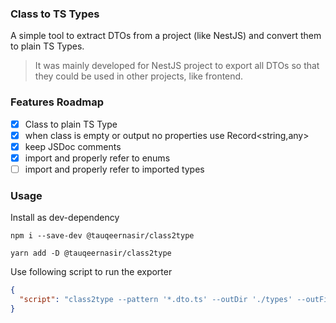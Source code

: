 ### Class to TS Types

A simple tool to extract DTOs from a project (like NestJS) and convert them to plain TS Types.

> It was mainly developed for NestJS project to export all DTOs so that they could be used in other projects, like frontend.

### Features Roadmap

- [x] Class to plain TS Type
- [x] when class is empty or output no properties use Record<string,any>
- [x] keep JSDoc comments
- [x] import and properly refer to enums
- [ ] import and properly refer to imported types

### Usage

Install as dev-dependency

```
npm i --save-dev @tauqeernasir/class2type

yarn add -D @tauqeernasir/class2type
```

Use following script to run the exporter

```json
{
  "script": "class2type --pattern '*.dto.ts' --outDir './types' --outFile 'dist-types.ts' --namespace 'projectName'"
}
```
